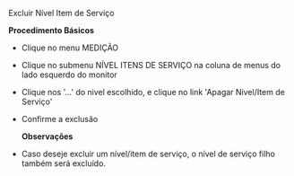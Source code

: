 Excluir Nível Item de Serviço

  <b>Procedimento Básicos</b>

* Clique no menu MEDIÇÃO
* Clique no submenu NÍVEL ITENS DE SERVIÇO na coluna de menus do lado esquerdo do monitor
* Clique nos '...' do nivel escolhido, e clique no link 'Apagar Nivel/Item de Serviço'
* Confirme a exclusão

  <b>Observações</b>
  
* Caso deseje excluir um nível/item de serviço, o nível de serviço filho também será excluído.
